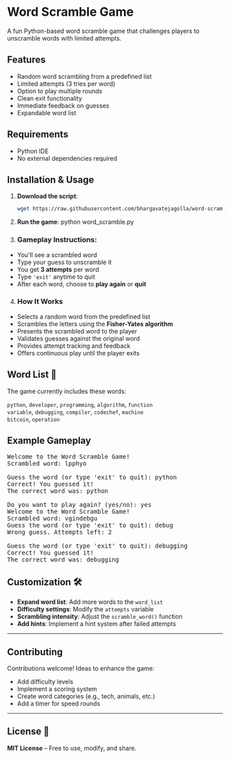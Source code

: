 # Word Scramble Game 

A fun Python-based word scramble game that challenges players to unscramble words with limited attempts.

## Features 
-  Random word scrambling from a predefined list
-  Limited attempts (3 tries per word)
-  Option to play multiple rounds
-  Clean exit functionality
-  Immediate feedback on guesses
-  Expandable word list

## Requirements 
- Python IDE
- No external dependencies required

## Installation & Usage 

1. **Download the script**:
   ```bash
   wget https://raw.githubusercontent.com/bhargavatejagolla/word-scramble-game/main/word_scramble.py
   ```
2. **Run the game**: python word_scramble.py
3. ### Gameplay Instructions:

- You'll see a scrambled word  
- Type your guess to unscramble it  
- You get **3 attempts** per word  
- Type `'exit'` anytime to quit  
- After each word, choose to **play again** or **quit**
4. ### How It Works 

- Selects a random word from the predefined list  
- Scrambles the letters using the **Fisher-Yates algorithm**  
- Presents the scrambled word to the player  
- Validates guesses against the original word  
- Provides attempt tracking and feedback  
- Offers continuous play until the player exits
## Word List 📝

The game currently includes these words:

`python`, `developer`, `programming`, `algorithm`, `function`  
`variable`, `debugging`, `compiler`, `codechef`, `machine`  
`bitcoin`, `operation`
  
## Example Gameplay
<pre>
Welcome to the Word Scramble Game!
Scrambled word: lpphyo

Guess the word (or type 'exit' to quit): python
Correct! You guessed it!
The correct word was: python

Do you want to play again? (yes/no): yes
Welcome to the Word Scramble Game! 
Scrambled word: vgindebgu
Guess the word (or type 'exit' to quit): debug 
Wrong guess. Attempts left: 2 

Guess the word (or type 'exit' to quit): debugging
Correct! You guessed it!
The correct word was: debugging
</pre>
## Customization 🛠️

- **Expand word list**: Add more words to the `word_list`
- **Difficulty settings**: Modify the `attempts` variable
- **Scrambling intensity**: Adjust the `scramble_word()` function
- **Add hints**: Implement a hint system after failed attempts

---
## Contributing 

Contributions welcome! Ideas to enhance the game:

- Add difficulty levels
- Implement a scoring system
- Create word categories (e.g., tech, animals, etc.)
- Add a timer for speed rounds

---

## License 📄

**MIT License** – Free to use, modify, and share.

